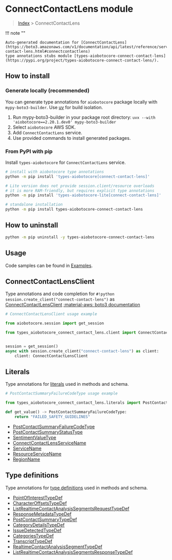 # ConnectContactLens module

> [Index](../README.md) > ConnectContactLens


!!! note ""

    Auto-generated documentation for [ConnectContactLens](https://boto3.amazonaws.com/v1/documentation/api/latest/reference/services/connect-contact-lens.html#connectcontactlens)
    type annotations stubs module [types-aiobotocore-connect-contact-lens](https://pypi.org/project/types-aiobotocore-connect-contact-lens/).

## How to install

### Generate locally (recommended)

You can generate type annotations for `aiobotocore` package locally with `mypy-boto3-builder`.
Use [uv](https://docs.astral.sh/uv/getting-started/installation/) for build isolation.

1. Run mypy-boto3-builder in your package root directory: `uvx --with 'aiobotocore==2.20.1.dev0' mypy-boto3-builder`
1. Select `aiobotocore` AWS SDK.
1. Add `ConnectContactLens` service.
1. Use provided commands to install generated packages.



### From PyPI with pip

Install `types-aiobotocore` for `ConnectContactLens` service.

```bash
# install with aiobotocore type annotations
python -m pip install 'types-aiobotocore[connect-contact-lens]'

# Lite version does not provide session.client/resource overloads
# it is more RAM-friendly, but requires explicit type annotations
python -m pip install 'types-aiobotocore-lite[connect-contact-lens]'

# standalone installation
python -m pip install types-aiobotocore-connect-contact-lens
```



## How to uninstall

```bash
python -m pip uninstall -y types-aiobotocore-connect-contact-lens
```

## Usage

Code samples can be found in [Examples](./usage.md).

## ConnectContactLensClient

Type annotations and code completion for  `#!python session.create_client("connect-contact-lens")` as [ConnectContactLensClient](./client.md)
[:material-aws: boto3 documentation](https://boto3.amazonaws.com/v1/documentation/api/latest/reference/services/connect-contact-lens.html#ConnectContactLens.Client)

```python
# ConnectContactLensClient usage example

from aiobotocore.session import get_session

from types_aiobotocore_connect_contact_lens.client import ConnectContactLensClient


session = get_session()
async with session.create_client("connect-contact-lens") as client:
    client: ConnectContactLensClient
```








## Literals

Type annotations for [literals](./literals.md) used in methods and schema.

```python
# PostContactSummaryFailureCodeType usage example

from types_aiobotocore_connect_contact_lens.literals import PostContactSummaryFailureCodeType

def get_value() -> PostContactSummaryFailureCodeType:
    return "FAILED_SAFETY_GUIDELINES"
```

- [PostContactSummaryFailureCodeType](./literals.md#postcontactsummaryfailurecodetype)
- [PostContactSummaryStatusType](./literals.md#postcontactsummarystatustype)
- [SentimentValueType](./literals.md#sentimentvaluetype)
- [ConnectContactLensServiceName](./literals.md#connectcontactlensservicename)
- [ServiceName](./literals.md#servicename)
- [ResourceServiceName](./literals.md#resourceservicename)
- [RegionName](./literals.md#regionname)




## Type definitions

Type annotations for [type definitions](./type_defs.md) used in methods and schema.

- [PointOfInterestTypeDef](./type_defs.md#pointofinteresttypedef)
- [CharacterOffsetsTypeDef](./type_defs.md#characteroffsetstypedef)
- [ListRealtimeContactAnalysisSegmentsRequestTypeDef](./type_defs.md#listrealtimecontactanalysissegmentsrequesttypedef)
- [ResponseMetadataTypeDef](./type_defs.md#responsemetadatatypedef)
- [PostContactSummaryTypeDef](./type_defs.md#postcontactsummarytypedef)
- [CategoryDetailsTypeDef](./type_defs.md#categorydetailstypedef)
- [IssueDetectedTypeDef](./type_defs.md#issuedetectedtypedef)
- [CategoriesTypeDef](./type_defs.md#categoriestypedef)
- [TranscriptTypeDef](./type_defs.md#transcripttypedef)
- [RealtimeContactAnalysisSegmentTypeDef](./type_defs.md#realtimecontactanalysissegmenttypedef)
- [ListRealtimeContactAnalysisSegmentsResponseTypeDef](./type_defs.md#listrealtimecontactanalysissegmentsresponsetypedef)

